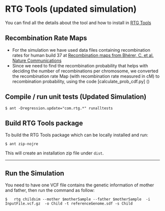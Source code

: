 # RTG Tools (updated simulation)

You can find all the details about the tool and how to install in [RTG Tools](https://github.com/RealTimeGenomics/rtg-tools)


## Recombination Rate Maps

- For the simulation we have used data files containing recombination rates for human build 37 at [Recombination maps from Bhérer, C. et al. Nature Communications](https://github.com/cbherer/Bherer_etal_SexualDimorphismRecombination)
- Since we need to find the recombination probability that helps with deciding the number of recombinations per chromosome, we converted the recombination rate Map (with recombination rate measured in cM) to recombination probability, using the code [calculate_prob_cdf.py] ()


## Compile / run unit tests (Updated Simulation)

    $ ant -Dregression.update="com.rtg.*" runalltests

## Build RTG Tools package

To build the RTG Tools package which can be locally installed and run:

    $ ant zip-nojre

This will create an installation zip file under `dist`.
    
-------------------------------------------    
## Run the Simulation 

You need to have one VCF file contains the genetic information of mother and father, then run the command as follow:

    $   rtg childsim --mother $motherSample --father $motherSample  -i InputFile.vcf.gz  -o Child -t referenceGenome.sdf -s Child
